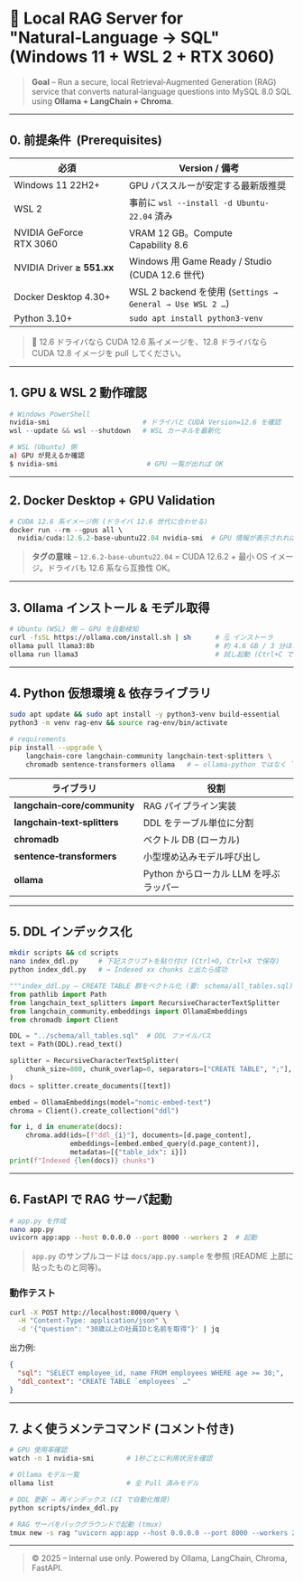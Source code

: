 # 🚀 Local RAG Server for "Natural‑Language → SQL" (Windows 11 + WSL 2 + RTX 3060)

> **Goal** – Run a secure, local Retrieval‑Augmented Generation (RAG) service that converts natural‑language questions into MySQL 8.0 SQL using **Ollama + LangChain + Chroma**.

---

## 0. 前提条件  (Prerequisites)

| 必須                       | Version / 備考                                            |
| -------------------------- | --------------------------------------------------------- |
| Windows 11 22H2+           | GPU パススルーが安定する最新版推奨                        |
| WSL 2                      | 事前に `wsl --install -d Ubuntu-22.04` 済み               |
| NVIDIA GeForce RTX 3060    | VRAM 12 GB。Compute Capability 8.6                        |
| NVIDIA Driver **≥ 551.xx** | Windows 用 Game Ready / Studio (CUDA 12.6 世代)           |
| Docker Desktop 4.30+       | WSL 2 backend を使用 (`Settings → General → Use WSL 2 …`) |
| Python 3.10+               | `sudo apt install python3-venv`                           |

> 📝 12.6 ドライバなら CUDA 12.6 系イメージを、12.8 ドライバなら CUDA 12.8 イメージを pull してください。

---

## 1. GPU & WSL 2 動作確認

```powershell
# Windows PowerShell
nvidia-smi                       # ドライバと CUDA Version=12.6 を確認
wsl --update && wsl --shutdown   # WSL カーネルを最新化
```

```bash
# WSL (Ubuntu) 側
a) GPU が見えるか確認
$ nvidia-smi                      # GPU 一覧が出れば OK
```

---

## 2. Docker Desktop + GPU Validation

```powershell
# CUDA 12.6 系イメージ例 (ドライバ 12.6 世代に合わせる)
docker run --rm --gpus all \
  nvidia/cuda:12.6.2-base-ubuntu22.04 nvidia-smi  # GPU 情報が表示されれば OK
```

> **タグの意味** – `12.6.2-base-ubuntu22.04` = CUDA 12.6.2 + 最小 OS イメージ。ドライバも 12.6 系なら互換性 OK。

---

## 3. Ollama インストール & モデル取得

```bash
# Ubuntu (WSL) 側 – GPU を自動検知
curl -fsSL https://ollama.com/install.sh | sh      # 🗒️ インストーラ
ollama pull llama3:8b                              # 約 4.6 GB / 3 分ほど
ollama run llama3                                  # 試し起動 (Ctrl+C で終了)
```

---

## 4. Python 仮想環境 & 依存ライブラリ

```bash
sudo apt update && sudo apt install -y python3-venv build-essential
python3 -m venv rag-env && source rag-env/bin/activate

# requirements
pip install --upgrade \
    langchain-core langchain-community langchain-text-splitters \
    chromadb sentence-transformers ollama   # ← ollama-python ではなく `ollama`
```

| ライブラリ                   | 役割                                   |
| ---------------------------- | -------------------------------------- |
| **langchain‑core/community** | RAG パイプライン実装                   |
| **langchain‑text‑splitters** | DDL をテーブル単位に分割               |
| **chromadb**                 | ベクトル DB (ローカル)                 |
| **sentence‑transformers**    | 小型埋め込みモデル呼び出し             |
| **ollama**                   | Python からローカル LLM を呼ぶラッパー |

---

## 5. DDL インデックス化

```bash
mkdir scripts && cd scripts
nano index_ddl.py     # 下記スクリプトを貼り付け (Ctrl+O, Ctrl+X で保存)
python index_ddl.py   # → Indexed xx chunks と出たら成功
```

```python
"""index_ddl.py – CREATE TABLE 群をベクトル化 (要: schema/all_tables.sql)"""
from pathlib import Path
from langchain_text_splitters import RecursiveCharacterTextSplitter
from langchain_community.embeddings import OllamaEmbeddings
from chromadb import Client

DDL = "../schema/all_tables.sql"  # DDL ファイルパス
text = Path(DDL).read_text()

splitter = RecursiveCharacterTextSplitter(
    chunk_size=800, chunk_overlap=0, separators=["CREATE TABLE", ";"],
)
docs = splitter.create_documents([text])

embed = OllamaEmbeddings(model="nomic-embed-text")
chroma = Client().create_collection("ddl")

for i, d in enumerate(docs):
    chroma.add(ids=[f"ddl_{i}"], documents=[d.page_content],
               embeddings=[embed.embed_query(d.page_content)],
               metadatas=[{"table_idx": i}])
print(f"Indexed {len(docs)} chunks")
```

---

## 6. FastAPI で RAG サーバ起動

```bash
# app.py を作成
nano app.py
uvicorn app:app --host 0.0.0.0 --port 8000 --workers 2  # 起動
```

> `app.py` のサンプルコードは `docs/app.py.sample` を参照 (README 上部に貼ったものと同等)。

### 動作テスト

```bash
curl -X POST http://localhost:8000/query \
  -H "Content-Type: application/json" \
  -d '{"question": "30歳以上の社員IDと名前を取得"}' | jq
```

出力例:

```json
{
  "sql": "SELECT employee_id, name FROM employees WHERE age >= 30;",
  "ddl_context": "CREATE TABLE `employees` …"
}
```

---

## 7. よく使うメンテコマンド (コメント付き)

```bash
# GPU 使用率確認
watch -n 1 nvidia-smi        # 1秒ごとに利用状況を確認

# Ollama モデル一覧
ollama list                  # 全 Pull 済みモデル

# DDL 更新 → 再インデックス (CI で自動化推奨)
python scripts/index_ddl.py

# RAG サーバをバックグラウンドで起動 (tmux)
tmux new -s rag "uvicorn app:app --host 0.0.0.0 --port 8000 --workers 2"
```

---

> © 2025 – Internal use only. Powered by Ollama, LangChain, Chroma, FastAPI.
